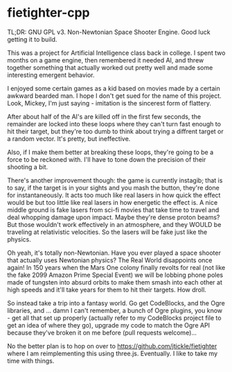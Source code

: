 # fietighter-cpp

TL;DR: GNU GPL v3.  Non-Newtonian Space Shooter Engine.  Good luck getting it to build.

This was a project for Artificial Intelligence class back in college.  I spent
two months on a game engine, then remembered it needed AI, and threw together
something that actually worked out pretty well and made some interesting
emergent behavior.

I enjoyed some certain games as a kid based on movies made by a certain awkward
bearded man.  I hope I don't get sued for the name of this project.  Look,
Mickey, I'm just saying - imitation is the sincerest form of flattery.

After about half of the AI's are killed off in the first few
seconds, the remainder are locked into these loops where they can't turn fast
enough to hit their target, but they're too dumb to think about trying a
diffrent target or a random vector.  It's pretty, but ineffective.

Also, if I make them better at breaking these loops, they're going to be a force
to be reckoned with.  I'll have to tone down the precision of their shooting a
bit.

There's another improvement though: the game is currently instagib; that is to
say, if the target is in your sights and you mash the button, they're done for
instantaneously.  It acts too much like real lasers in how quick the effect
would be but too little like real lasers in how energetic the effect is.  A
nice middle ground is fake lasers from sci-fi movies that take time to travel
and deal whopping damage upon impact.  Maybe they're dense proton beams?  But
those wouldn't work effectively in an atmosphere, and they WOULD be traveling
at relativistic velocities.  So the lasers will be fake just like the physics.

Oh yeah, it's totally non-Newtonian.  Have you ever played a space shooter that
actually uses Newtonian physics?  The Real World disappoints once again!  In
150 years when the Mars One colony finally revolts for real (not like the fake
2099 Amazon Prime Special Event) we will be lobbing phone poles made of
tungsten into absurd orbits to make them smash into each other at high speeds
and it'll take years for them to hit their targets.  How droll.

So instead take a trip into a fantasy world.  Go get CodeBlocks, and the Ogre
libraries, and ... damn I can't remember, a bunch of Ogre plugins, you know -
get all that set up properly (actually refer to my CodeBlocks project file to
get an idea of where they go), upgrade my code to match the Ogre API because
they've broken it on me before (pull requests welcome)...

No the better plan is to hop on over to https://github.com/jtickle/fietighter
where I am reimplementing this using three.js.  Eventually.  I like to take my
time with things.
